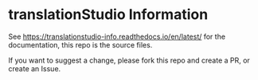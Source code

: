# translationStudio Information

See https://translationstudio-info.readthedocs.io/en/latest/ for the documentation, this repo is the source files.

If you want to suggest a change, please fork this repo and create a PR, or create an Issue.
